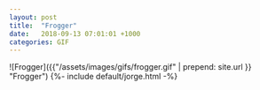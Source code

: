 ```yaml
---
layout: post
title:  "Frogger"
date:   2018-09-13 07:01:01 +1000
categories: GIF
---
```


![Frogger]({{"/assets/images/gifs/frogger.gif" | prepend: site.url }} "Frogger")
{%- include default/jorge.html -%}